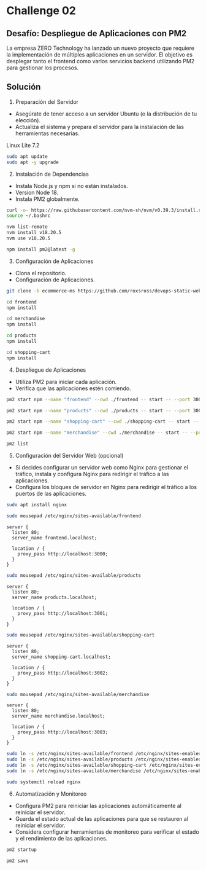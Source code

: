 # Challenge 02

## Desafío: Despliegue de Aplicaciones con PM2

La empresa ZERO Technology ha lanzado un nuevo proyecto que requiere la implementación de múltiples aplicaciones en un servidor. El objetivo es desplegar tanto el frontend como varios servicios backend utilizando PM2 para gestionar los procesos.

## Solución

1. Preparación del Servidor

- Asegúrate de tener acceso a un servidor Ubuntu (o la distribución de tu elección).
- Actualiza el sistema y prepara el servidor para la instalación de las herramientas necesarias.

Linux Lite 7.2

```bash
sudo apt update
sudo apt -y upgrade
```

2. Instalación de Dependencias

- Instala Node.js y npm si no están instalados.
- Version Node 18.
- Instala PM2 globalmente.

```bash
curl -o- https://raw.githubusercontent.com/nvm-sh/nvm/v0.39.3/install.sh | bash
source ~/.bashrc
```

```bash
nvm list-remote
nvm install v18.20.5
nvm use v18.20.5
```

```bash
npm install pm2@latest -g
```

3. Configuración de Aplicaciones

- Clona el repositorio.
- Configuración de Aplicaciones.

```bash
git clone -b ecommerce-ms https://github.com/roxsross/devops-static-web.git
```

```bash
cd frontend
npm install

cd merchandise
npm install

cd products
npm install

cd shopping-cart
npm install
```

4. Despliegue de Aplicaciones

- Utiliza PM2 para iniciar cada aplicación.
- Verifica que las aplicaciones estén corriendo.

```bash
pm2 start npm --name "frontend" --cwd ./frontend -- start -- --port 3000

pm2 start npm --name "products" --cwd ./products -- start -- --port 3001

pm2 start npm --name "shopping-cart" --cwd ./shopping-cart -- start -- --port 3002

pm2 start npm --name "merchandise" --cwd ./merchandise -- start -- --port 3003
```

```bash
pm2 list
```

5. Configuración del Servidor Web (opcional)

- Si decides configurar un servidor web como Nginx para gestionar el tráfico, instala y configura Nginx para redirigir el tráfico a las aplicaciones.
- Configura los bloques de servidor en Nginx para redirigir el tráfico a los puertos de las aplicaciones.

```bash
sudo apt install nginx
```

```bash
sudo mousepad /etc/nginx/sites-available/frontend
```
```text
server {
  listen 80;
  server_name frontend.localhost;

  location / {
    proxy_pass http://localhost:3000;
  }
}
```

```bash
sudo mousepad /etc/nginx/sites-available/products
```
```text
server {
  listen 80;
  server_name products.localhost;

  location / {
    proxy_pass http://localhost:3001;
  }
}
```

```bash
sudo mousepad /etc/nginx/sites-available/shopping-cart
```
```text
server {
  listen 80;
  server_name shopping-cart.localhost;

  location / {
    proxy_pass http://localhost:3002;
  }
}
```

```bash
sudo mousepad /etc/nginx/sites-available/merchandise
```
```text
server {
  listen 80;
  server_name merchandise.localhost;

  location / {
    proxy_pass http://localhost:3003;
  }
}
```

```bash
sudo ln -s /etc/nginx/sites-available/frontend /etc/nginx/sites-enabled/
sudo ln -s /etc/nginx/sites-available/products /etc/nginx/sites-enabled/
sudo ln -s /etc/nginx/sites-available/shopping-cart /etc/nginx/sites-enabled/
sudo ln -s /etc/nginx/sites-available/merchandise /etc/nginx/sites-enabled/
```

```bash
sudo systemctl reload nginx
```

6. Automatización y Monitoreo

- Configura PM2 para reiniciar las aplicaciones automáticamente al reiniciar el servidor.
- Guarda el estado actual de las aplicaciones para que se restauren al reiniciar el servidor.
- Considera configurar herramientas de monitoreo para verificar el estado y el rendimiento de las aplicaciones.

```bash
pm2 startup
```

```bash
pm2 save
```